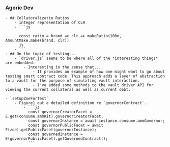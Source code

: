 ### Agoric Dev
	- ## Collateralizatio Ratios
		- integer representation of CLR
		- ```js
		  
		  const ratio = brand => clr => makeRatio(100n, AmountMake.make(brand, clr))
		  js
		- ```
	- ## On the topic of testing...
		- `driver.js` seems to be where all of the *interesting things* are embedded.
			- Interesting in the sense that....
				- It provides an example of how one might want to go about testing smart contract code. This approach adds a layer of abstraction to a vault for the purpose of simulating vault interaction.
				- I've added some methods to the vault driver API for viewing the current collateral as well as current debt.
				-
	- `setupZoeForTest`
		- Figure1 out a detailed definition re `governorContract`.
			- ```js
			  const governorCreatorFacet = E.get(consume.ammKit).governorCreatorFacet;
			  const governorInstance = await instance.consume.ammGovernor;
			  const governorPublicFacet = await E(zoe).getPublicFacet(governorInstance);
			  const governedInstance = E(governorPublicFacet).getGovernedContract();
			  ```